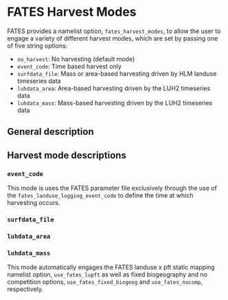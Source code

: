 # FATES Harvest Modes

FATES provides a namelist option, `fates_harvest_modes`, to allow the user to engage a variety of different harvest modes, which are set by passing one of five string options:

- `no_harvest`: No harvesting (default mode)
- `event_code`: Time based harvest only
- `surfdata_file`: Mass or area-based harvesting driven by HLM landuse timeseries data
- `luhdata_area`: Area-based harvesting driven by the LUH2 timeseries data
- `luhdata_mass`: Mass-based harvesting driven by the LUH2 timeseries data

## General description

## Harvest mode descriptions

### `event_code`

This mode is uses the FATES parameter file exclusively through the use of the `fates_landuse_logging_event_code` to define the time at which harvesting occurs.

### `surfdata_file`

### `luhdata_area`

### `luhdata_mass`

This mode automatically engages the FATES landuse x pft static mapping namelist option, `use_fates_lupft` as well as fixed biogeography and no competition options, `use_fates_fixed_biogeog` and `use_fates_nocomp`, respectively.
